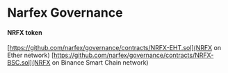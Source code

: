 # Narfex Governance

#### NRFX token

[https://github.com/narfex/governance/contracts/NRFX-EHT.sol](NRFX on Ether network)
[https://github.com/narfex/governance/contracts/NRFX-BSC.sol](NRFX on Binance Smart Chain network)
